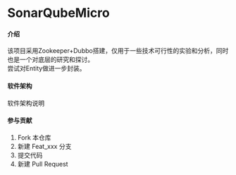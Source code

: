 # SonarQubeMicro

#### 介绍
该项目采用Zookeeper+Dubbo搭建，仅用于一些技术可行性的实验和分析，同时也是一个对底层的研究和探讨。   
尝试对Entity做进一步封装。

#### 软件架构
软件架构说明


#### 参与贡献
1.  Fork 本仓库
2.  新建 Feat_xxx 分支
3.  提交代码
4.  新建 Pull Request

